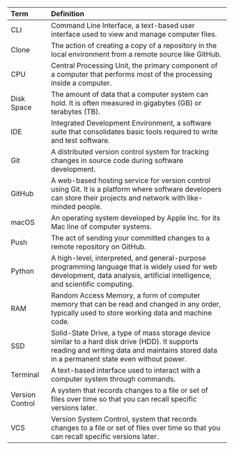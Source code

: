 

| **Term** | **Definition** |
| :-| :-|
|CLI|Command Line Interface, a text-based user interface used to view and manage computer files.|
|Clone |The action of creating a copy of a repository in the local environment from a remote source like GitHub.|
|CPU|Central Processing Unit, the primary component of a computer that performs most of the processing inside a computer.|
|Disk Space| The amount of data that a computer system can hold. It is often measured in gigabytes (GB) or terabytes (TB).|
|IDE|Integrated Development Environment, a software suite that consolidates basic tools required to write and test software.|
|Git|A distributed version control system for tracking changes in source code during software development.|
|GitHub| A web-based hosting service for version control using Git. It is a platform where software developers can store their projects and network with like-minded people.|
|macOS| An operating system developed by Apple Inc. for its Mac line of computer systems.|
|Push| The act of sending your committed changes to a remote repository on GitHub.|
|Python| A high-level, interpreted, and general-purpose programming language that is widely used for web development, data analysis, artificial intelligence, and scientific computing.|
|RAM| Random Access Memory, a form of computer memory that can be read and changed in any order, typically used to store working data and machine code.
|SSD|Solid-State Drive, a type of mass storage device similar to a hard disk drive (HDD). It supports reading and writing data and maintains stored data in a permanent state even without power.|
|Terminal|A text-based interface used to interact with a computer system through commands.|
|Version Control|A system that records changes to a file or set of files over time so that you can recall specific versions later.|
|VCS| Version System Control, system that records changes to a file or set of files over time so that you can recall specific versions later.|